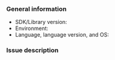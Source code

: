 ### General information

* SDK/Library version: <!-- Example: 2.1.3 -->
* Environment: <!-- Is this issue in Sandbox or Production? -->
* Language, language version, and OS: <!-- Example: Node v4.6.0 on Ubuntu 16.10 -->

### Issue description

<!-- To help us quickly reproduce your issue, include as many details as possible, such as logs, steps to reproduce, and so on.  If the issue reports a new feature, follow the [user story](https://en.wikipedia.org/wiki/User_story) format to clearly describe the use case. -->
